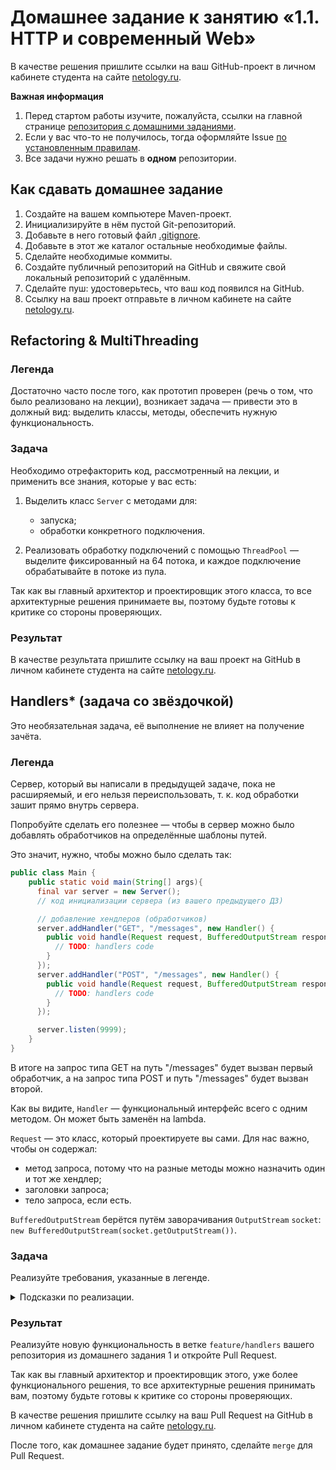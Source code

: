 # Домашнее задание к занятию «1.1. HTTP и современный Web»

В качестве решения пришлите ссылки на ваш GitHub-проект в личном кабинете студента на сайте [netology.ru](https://netology.ru).

**Важная информация**

1. Перед стартом работы изучите, пожалуйста, ссылки на главной странице [репозитория с домашними заданиями](../README.md).
2. Если у вас что-то не получилось, тогда оформляйте Issue [по установленным правилам](../report-requirements.md).
3. Все задачи нужно решать в **одном** репозитории.

## Как сдавать домашнее задание

1. Создайте на вашем компьютере Maven-проект.
1. Инициализируйте в нём пустой Git-репозиторий.
1. Добавьте в него готовый файл [.gitignore](../.gitignore).
1. Добавьте в этот же каталог остальные необходимые файлы.
1. Сделайте необходимые коммиты.
1. Создайте публичный репозиторий на GitHub и свяжите свой локальный репозиторий с удалённым.
1. Сделайте пуш: удостоверьтесь, что ваш код появился на GitHub.
1. Ссылку на ваш проект отправьте в личном кабинете на сайте [netology.ru](https://netology.ru).

## Refactoring & MultiThreading

### Легенда

Достаточно часто после того, как прототип проверен (речь о том, что было реализовано на лекции), возникает задача — привести это в должный вид: выделить классы, методы, обеспечить нужную функциональность.

### Задача

Необходимо отрефакторить код, рассмотренный на лекции, и применить все знания, которые у вас есть:

1. Выделить класс `Server` с методами для: 
    - запуска;
    - обработки конкретного подключения.
   
1. Реализовать обработку подключений с помощью `ThreadPool` — выделите фиксированный на 64 потока, и каждое подключение обрабатывайте в потоке из пула.

Так как вы главный архитектор и проектировщик этого класса, то все архитектурные решения принимаете вы, поэтому будьте готовы к критике со стороны проверяющих.

### Результат

В качестве результата пришлите ссылку на ваш проект на GitHub в личном кабинете студента на сайте [netology.ru](https://netology.ru).

## Handlers* (задача со звёздочкой)

Это необязательная задача, её выполнение не влияет на получение зачёта.

### Легенда

Сервер, который вы написали в предыдущей задаче, пока не расширяемый, и его нельзя переиспользовать, т. к. код обработки зашит прямо внутрь сервера.

Попробуйте сделать его полезнее — чтобы в сервер можно было добавлять обработчиков на определённые шаблоны путей.

Это значит, нужно, чтобы можно было сделать так:

```java
public class Main {
    public static void main(String[] args){
      final var server = new Server();  
      // код инициализации сервера (из вашего предыдущего ДЗ)

      // добавление хендлеров (обработчиков)    
      server.addHandler("GET", "/messages", new Handler() {
        public void handle(Request request, BufferedOutputStream responseStream) {
          // TODO: handlers code
        }
      });
      server.addHandler("POST", "/messages", new Handler() {
        public void handle(Request request, BufferedOutputStream responseStream) {
          // TODO: handlers code
        }
      });

      server.listen(9999);
    }    
}
```

В итоге на запрос типа GET на путь "/messages" будет вызван первый обработчик, а на запрос типа POST и путь "/messages" будет вызван второй.

Как вы видите, `Handler` — функциональный интерфейс всего с одним методом. Он может быть заменён на lambda.

`Request` — это класс, который проектируете вы сами. Для нас важно, чтобы он содержал:

* метод запроса, потому что на разные методы можно назначить один и тот же хендлер;
* заголовки запроса;
* тело запроса, если есть.

`BufferedOutputStream` берётся путём заворачивания `OutputStream` `socket`: `new BufferedOutputStream(socket.getOutputStream())`.

### Задача

Реализуйте требования, указанные в легенде.

<details>
<summary>Подсказки по реализации.</summary>

1. Вы принимаете запрос, парсите его целиком, как мы сделали на лекции, и собираете объект, типа `Request`.
1. На основании данных из `Request` вы выбираете хендлер (он может быть только один), который и будет обрабатывать запрос.
1. Все хендлеры должны храниться в полях `Server`.
1. Самый простой способ хранить хендлеры — это использовать в качестве ключей метод и путь. Можно сделать как `Map` внутри `Map`, так и отдельные `Map` на каждый метод.
1. Поиск хендлера заключается в том, что вы выбираете по нужному методу все зарегистрированные хендлеры, а затем перебираете по пути. Используйте пока точное соответствие: считайте, что у вас все запросы без Query String.
1. Найдя нужный хендлер, достаточно вызвать его метод `handle`, передав туда `Request` и `BufferedOutputStream`.
1. Так как ваш сервер многопоточный, думайте о том, как вы будете безопасно хранить все хендлеры.
1. В качестве Body достаточно передавать `InputStream` (напоминаем, Body начинается после `\r\n\r\n`).

Итого: фактически вы решаете задачу поиска элемента в «коллекции» с вызовом его метода.
</details>

### Результат

Реализуйте новую функциональность в ветке `feature/handlers` вашего репозитория из домашнего задания 1 и откройте Pull Request.

Так как вы главный архитектор и проектировщик этого, уже более функционального решения, то все архитектурные решения принимать вам, поэтому будьте готовы к критике со стороны проверяющих.

В качестве решения пришлите ссылку на ваш Pull Request на GitHub в личном кабинете студента на сайте [netology.ru](https://netology.ru).

После того, как домашнее задание будет принято, сделайте `merge` для Pull Request.